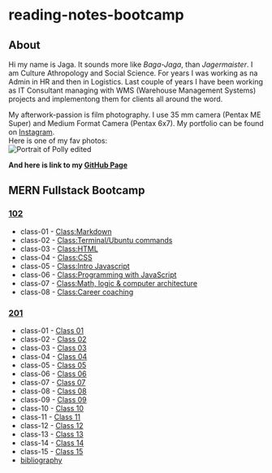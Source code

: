 # reading-notes-bootcamp
## About
Hi my name is Jaga. It sounds more like *Baga-Jaga*, than *Jagermaister*.  I am Culture Athropology and Social Science.  For years I was working as na Admin in HR and then in Logistics.  Last couple of years I have been working as IT Consultant managing with WMS (Warehouse Management Systems) projects and implementong them for clients all around the word.  

My afterwork-passion is film photography.  I use 35 mm camera (Pentax ME Super) and Medium Format Camera (Pentax 6x7).  My portfolio can be found on [Instagram](https://www.instagram.com/jagagalganek/?hl=en).  
Here is one of my fav photos:  
![Portrait of Polly edited](https://github.com/YagaGauaganek/reading-notes-bootcamp/assets/135458354/16514a68-dbc5-4173-9a78-a5b281adfe89)

 **And here is link to my [**GitHub Page**](https://github.com/YagaGauaganek)**

## MERN Fullstack Bootcamp
### [102](https://github.com/YagaGauaganek/reading-notes-bootcamp/tree/main/102)
- class-01 - [Class:Markdown](/102/class-01.md)
- class-02 - [Class:Terminal/Ubuntu commands](/102/class-02.md)
- class-03 - [Class:HTML](/102/class-03.md)
- class-04 - [Class:CSS](/102/class-04.md)
- class-05 - [Class:Intro Javascript](/102/class-05.md)
- class-06 - [Class:Programming with JavaScript](/102/class-06.md)
- class-07 - [Class:Math, logic & computer architecture](/102/class-07.md)
- class-08 - [Class:Career coaching](/102/class-08.md)
### [201](https://github.com/YagaGauaganek/reading-notes-bootcamp/tree/main/201)
- class-01 - [Class 01](/201/class-01.md)
- class-02 - [Class 02](/201/class-02.md)
- class-03 - [Class 03](/201/class-03.md)
- class-04 - [Class 04](/201/class-04.md)
- class-05 - [Class 05](/201/class-05.md)
- class-06 - [Class 06](/201/class-06.md)
- class-07 - [Class 07](/201/class-07.md)
- class-08 - [Class 08](/201/class-08.md)
- class-09 - [Class 09](/201/class-09.md)
- class-10 - [Class 10](/201/class-10.md)
- class-11 - [Class 11](/201/class-11.md)
- class-12 - [Class 12](/201/class-12.md)
- class-13 - [Class 13](/201/class-13.md)
- class-14 - [Class 14](/201/class-14.md)
- class-15 - [Class 15](/201/class-15.md)
- [bibliography](/201/bibliography201.md)
